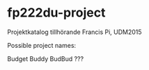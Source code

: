 # fp222du-project
Projektkatalog tillhörande Francis Pi, UDM2015

Possible project names:

Budget Buddy
BudBud
???
